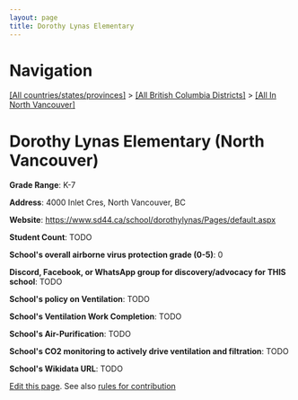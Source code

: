 ```yaml
---
layout: page
title: Dorothy Lynas Elementary
---
```

# Navigation

[[All countries/states/provinces]](../../..) > [[All British Columbia Districts]](../..) > [[All In North Vancouver]](..)

# Dorothy Lynas Elementary (North Vancouver)

**Grade Range**: K-7

**Address**: 4000 Inlet Cres, North Vancouver, BC

**Website**: <https://www.sd44.ca/school/dorothylynas/Pages/default.aspx>

**Student Count**: TODO

**School's overall airborne virus protection grade (0-5)**: 0

**Discord, Facebook, or WhatsApp group for discovery/advocacy for THIS school**: TODO

**School's policy on Ventilation**: TODO

**School's Ventilation Work Completion**: TODO

**School's Air-Purification**: TODO

**School's CO2 monitoring to actively drive ventilation and filtration**: TODO

**School's Wikidata URL**: TODO


[Edit this page](https://github.com/ventilate-schools/BC/edit/main/./North_Vancouver/Dorothy_Lynas_Elementary.md). See also [rules for contribution](../../../contribution-rules/)